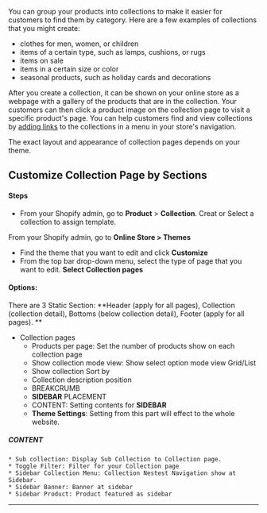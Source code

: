 You can group your products into collections to make it easier for customers to find them by category. Here are a few examples of collections that you might create:

* clothes for men, women, or children
* items of a certain type, such as lamps, cushions, or rugs
* items on sale
* items in a certain size or color
* seasonal products, such as holiday cards and decorations

After you create a collection, it can be shown on your online store as a webpage with a gallery of the products that are in the collection. Your customers can then click a product image on the collection page to visit a specific product's page. You can help customers find and view collections by [adding links](https://help.shopify.com/en/manual/products/collections/make-collections-findable) to the collections in a menu in your store's navigation.

The exact layout and appearance of collection pages depends on your theme.


## Customize Collection Page by Sections

#### Steps

* From your Shopify admin, go to **Product** &gt; **Collection**. Creat or Select a collection to assign template.

From your Shopify admin, go to **Online Store &gt; Themes**

* Find the theme that you want to edit and click **Customize**
* From the top bar drop-down menu, select the type of page that you want to edit. **Select** **Collection pages**


#### Options:

There are 3 Static Section: **Header \(apply for all pages\), Collection \(collection detail\), Bottoms \(below collection detail\), Footer \(apply for all pages\). **

* Collection pages
  * Products per page: Set the number of products show on each collection page
  * Show collection mode view: Show select option mode view Grid/List
  * Show collection Sort by
  * Collection description position
  * BREAKCRUMB
  * **SIDEBAR** PLACEMENT
  * CONTENT: Setting contents for **SIDEBAR**
  * **Theme Settings**: Setting from this part will effect to the whole website.
##### CONTENT
    * Sub collection: Display Sub Collection to Collection page.
    * Toggle Filter: Filter for your Collection page
    * Sidebar Collection Menu: Collection Nestest Navigation show at Sidebar.
    * Sidebar Banner: Banner at sidebar
    * Sidebar Product: Product featured as sidebar

---



